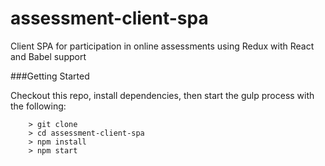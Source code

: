 # assessment-client-spa

Client SPA for participation in online assessments using Redux with React and Babel support

###Getting Started

Checkout this repo, install dependencies, then start the gulp process with the following:

```
	> git clone 
	> cd assessment-client-spa
	> npm install
	> npm start
```

